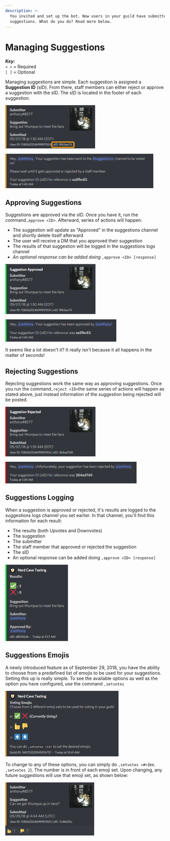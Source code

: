 ```yaml
---
description: >-
  You invited and set up the bot. Now users in your guild have submitted some
  suggestions. What do you do? Read more below.
---
```


# Managing Suggestions

_**Key:**_  
`< >` = Required  
`[ ]` = Optional

Managing suggestions are simple. Each suggestion is assigned a **Suggestion ID** \(sID\). From there, staff members can either reject or approve a suggestion with the sID. The sID is located in the footer of each suggestion: 

![Suggestion Example w/ sID](.gitbook/assets/2yycffh.png)

![Suggestion DM](.gitbook/assets/gjwhotb.png)

## Approving Suggestions

Suggestions are approved via the sID. Once you have it, run the command`,approve <ID>`. Afterward, series of actions will happen:

* The suggestion will update as "Approved" in the suggestions channel and shortly delete itself afterward
* The user will receive a DM that you approved their suggestion
* The results of that suggestion will be logged in the suggestions logs channel
* _An optional response can be added doing_  `,approve <ID> [response]`

![Suggestion Approved Status](.gitbook/assets/avibvld.png)

![Suggestion Approved DM](.gitbook/assets/b7ri3eb.png)

It seems like a lot doesn't it? It really isn't because it all happens in the matter of seconds!

## Rejecting Suggestions

Rejecting suggestions work the same way as approving suggestions. Once you run the command`,reject <ID>`the same series of actions will happen as stated above, just instead information of the suggestion being rejected will be posted.

![Suggestion Rejected Status](.gitbook/assets/todtkn4.png)

![Suggestion Rejected DM](.gitbook/assets/yi57jj3.png)

## Suggestions Logging

When a suggestion is approved or rejected, it's results are logged to the suggestions logs channel you set earlier. In that channel, you'll find this information for each result:

* The results \(both Upvotes and Downvotes\)
* The suggestion
* The submitter
* The staff member that approved or rejected the suggestion
* The sID
* An optional response can be added doing `,approve <ID> [response]`

![Suggestion Results](.gitbook/assets/nadwjuo.png)

## Suggestions Emojis

A newly introduced feature as of September 29, 2018, you have the ability to choose from a predefined list of emojis to be used for your suggestions. Setting this up is really simple. To see the available options as well as the option you have configured,  use the command `,setvotes`

![The available emoji set.](.gitbook/assets/f7fsjcx.png)

To change to any of these options, you can simply do `,setvotes <#>`\(ex. `,setvotes 2`\). The number is in front of each emoji set. Upon changing, any future suggestions will use that emoji set, as shown below:

![An example of one of the emoji sets.](.gitbook/assets/gwe9so7.png)

